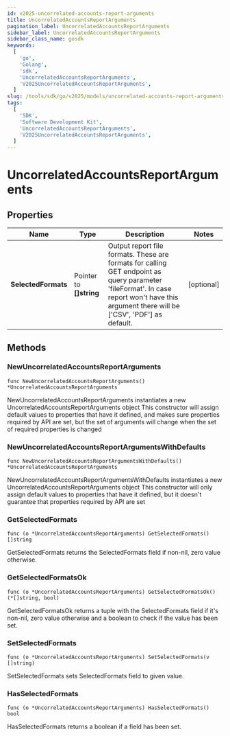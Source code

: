 ```yaml
---
id: v2025-uncorrelated-accounts-report-arguments
title: UncorrelatedAccountsReportArguments
pagination_label: UncorrelatedAccountsReportArguments
sidebar_label: UncorrelatedAccountsReportArguments
sidebar_class_name: gosdk
keywords:
  [
    'go',
    'Golang',
    'sdk',
    'UncorrelatedAccountsReportArguments',
    'V2025UncorrelatedAccountsReportArguments',
  ]
slug: /tools/sdk/go/v2025/models/uncorrelated-accounts-report-arguments
tags:
  [
    'SDK',
    'Software Development Kit',
    'UncorrelatedAccountsReportArguments',
    'V2025UncorrelatedAccountsReportArguments',
  ]
---
```


# UncorrelatedAccountsReportArguments

## Properties

| Name | Type | Description | Notes |
| --- | --- | --- | --- |
| **SelectedFormats** | Pointer to **[]string** | Output report file formats. These are formats for calling GET endpoint as query parameter 'fileFormat'. In case report won't have this argument there will be ['CSV', 'PDF'] as default. | [optional] |

## Methods

### NewUncorrelatedAccountsReportArguments

`func NewUncorrelatedAccountsReportArguments() *UncorrelatedAccountsReportArguments`

NewUncorrelatedAccountsReportArguments instantiates a new UncorrelatedAccountsReportArguments object This constructor will assign default values to properties that have it defined, and makes sure properties required by API are set, but the set of arguments will change when the set of required properties is changed

### NewUncorrelatedAccountsReportArgumentsWithDefaults

`func NewUncorrelatedAccountsReportArgumentsWithDefaults() *UncorrelatedAccountsReportArguments`

NewUncorrelatedAccountsReportArgumentsWithDefaults instantiates a new UncorrelatedAccountsReportArguments object This constructor will only assign default values to properties that have it defined, but it doesn't guarantee that properties required by API are set

### GetSelectedFormats

`func (o *UncorrelatedAccountsReportArguments) GetSelectedFormats() []string`

GetSelectedFormats returns the SelectedFormats field if non-nil, zero value otherwise.

### GetSelectedFormatsOk

`func (o *UncorrelatedAccountsReportArguments) GetSelectedFormatsOk() (*[]string, bool)`

GetSelectedFormatsOk returns a tuple with the SelectedFormats field if it's non-nil, zero value otherwise and a boolean to check if the value has been set.

### SetSelectedFormats

`func (o *UncorrelatedAccountsReportArguments) SetSelectedFormats(v []string)`

SetSelectedFormats sets SelectedFormats field to given value.

### HasSelectedFormats

`func (o *UncorrelatedAccountsReportArguments) HasSelectedFormats() bool`

HasSelectedFormats returns a boolean if a field has been set.
